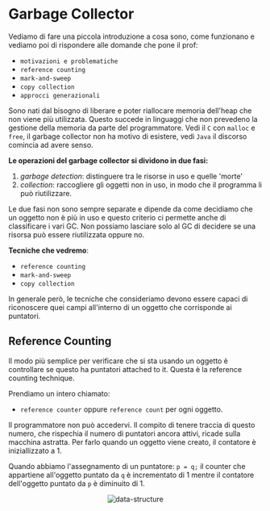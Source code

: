 # Garbage Collector

Vediamo di fare una piccola introduzione a cosa sono, come funzionano e vediamo poi di rispondere alle domande che pone il prof:

- `motivazioni e problematiche`
- `reference counting`
- `mark-and-sweep`
- `copy collection `
- `approcci generazionali`

Sono nati dal bisogno di liberare e poter riallocare memoria dell'heap che non viene più utilizzata. Questo succede in linguaggi che non prevedeno la gestione della memoria da parte del programmatore. Vedi il `C` con `malloc` e `free`, il garbage collector non ha motivo di esistere, vedi `Java` il discorso comincia ad avere senso.

**Le operazioni del garbage collector si dividono in due fasi:**

1. _garbage detection_: distinguere tra le risorse in uso e quelle 'morte'
2. _collection_: raccogliere gli oggetti non in uso, in modo che il programma li può riutilizzare.

Le due fasi non sono sempre separate e dipende da come decidiamo che un oggetto non è più in uso e questo criterio ci permette anche di classificare i vari GC.
Non possiamo lasciare solo al GC di decidere se una risorsa può essere riutilizzata oppure no.

**Tecniche che vedremo**:

- `reference counting`
- `mark-and-sweep`
- `copy collection `

In generale però, le tecniche che consideriamo devono essere capaci di riconoscere quei campi all'interno di un oggetto che corrisponde ai puntatori.

## Reference Counting

Il modo più semplice per verificare che si sta usando un oggetto è controllare se questo ha puntatori attached to it. Questa è la reference counting technique.

Prendiamo un intero chiamato:

- `reference counter` oppure `reference count` per ogni oggetto.

Il programmatore non può accedervi. Il compito di tenere traccia di questo numero, che rispechia il numero di puntatori ancora attivi, ricade sulla macchina astratta.
Per farlo quando un oggetto viene creato, il contatore è iniziallizzato a 1.

Quando abbiamo l'assegnamento di un puntatore: `p = q;` il counter che appartiene all'oggetto puntato da `q` è incrementato di 1 mentre il contatore dell'oggetto puntato da `p` è diminuito di 1.

<p align="center">
  <img src="/assets/pdp1.png" alt="data-structure" />
</p>
